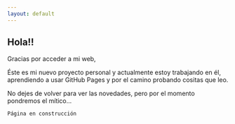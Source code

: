 ```yaml
---
layout: default
---
```




## [](#header-2) Hola!! 

Gracias por acceder a mi web, 

Éste es mi nuevo proyecto personal y actualmente estoy trabajando en él, aprendiendo a usar GitHub Pages y por el camino probando cositas que leo. 

No dejes de volver para ver las novedades, pero por el momento pondremos el mítico...


```
Página en construcción
```